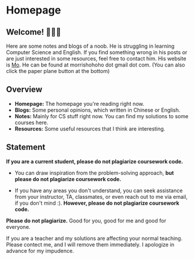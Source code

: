 # Homepage

## Welcome! 🎉🎉🎉
Here are some notes and blogs of a noob. He is struggling in learning Computer Science and English. If you find something wrong in his posts or are just interested in some resources, feel free to contact him. His website is [Mo](https://morrishohoho.github.io/). He can be found at morrishohoho dot gmail dot com. (You can also click the paper plane button at the bottom)

## Overview
- **Homepage:** The homepage you're reading right now.
- **Blogs:** Some personal opinions, which written in Chinese or English.
- **Notes:** Mainly for CS stuff right now. You can find my solutions to some courses here.
- **Resources:** Some useful resources that I think are interesting.

## Statement
**If you are a current student, please do not plagiarize coursework code.**

- You can draw inspiration from the problem-solving approach, **but please do not plagiarize coursework code.**

- If you have any areas you don't understand, you can seek assistance from your instructor, TA, classmates, or even reach out to me via email, if you don't mind :). **However, please do not plagiarize coursework code.**

**Please do not plagiarize.** Good for you, good for me and good for everyone.

If you are a teacher and my solutions are affecting your normal teaching. Please contect me, and I will remove them immediately. I apologize in advance for my impudence.